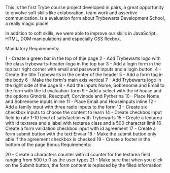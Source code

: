 This is the first Trybe course project developed in pairs, a great opportunity to envolve soft skills like colaboration, team work and assertive communication. Is a evaluation form about Trybewarts Development School, a really magic place!

In addition to soft skills, we were able to improve our skills in JavaScript, HTML, DOM manipulations and especially CSS flexbox.

Mandatory Requirements:

1 - Create a green bar in the top of thje page
2 - Add Trybewarts logo with the class trybewarts-header-logo in the top bar
3 - Add a login form in the top bar right corner with email and password inputs and a login button.
4 - Create the title Trybewarts in the center of the header
5 - Add a form tag in the body
6 - Make the form's main axis vertical
7 - Add Trybewarts logo in the right side of the page
8 - Add the inputs Nome, Sobrenome and Email to the form with the id evaluation-form
9 - Add a select with the id house and the options Gitnória, Reactpuff, Corvinode and Pytherina
10 - Place Nome and Sobrenome inputs inline
11 - Place Email and Houseinputs inline
12 - Add a family input with three radio inputs to the form
13 - Create six checkbox inputs to choose the content to learn
14 - Create checkbox input field to rate 1-10 level of satisfaction with Trybewarts
15 - Create a textarea with id textarea and a label with textarea class and a 500 character limit
16 - Create a form validation checkbox input with id agreement
17 - Create a form submit button with the text Enviar
18 - Make the submit button only able if the agreement checkbox is checked
19 - Create a footer in the bottom of the page
Bonus Requirements:

20 - Create a characters counter with id counter for the textarea field ranging from 500 to 0 as the user types
21 - Make sure that when you click on the Submit button, the form content is replaced by the filled information
